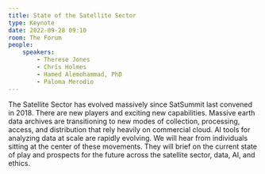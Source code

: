 ```yaml
---
title: State of the Satellite Sector
type: Keynote
date: 2022-09-28 09:10
room: The Forum
people:
    speakers:
        - Therese Jones
        - Chris Holmes
        - Hamed Alemohammad, PhD
        - Paloma Merodio
---
```

The Satellite Sector has evolved massively since SatSummit last convened in 2018. There are new players and exciting new capabilities. Massive earth data archives are transitioning to new modes of collection, processing, access, and distribution that rely heavily on commercial cloud. AI tools for analyzing data at scale are rapidly evolving. We will hear from individuals sitting at the center of these movements. They will brief on the current state of play and prospects for the future across the satellite sector, data, AI, and ethics.
